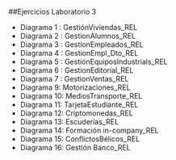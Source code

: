 ##Ejercicios Laboratorio 3

* Diagrama 1 : GestiónViviendas_REL
* Diagrama 2 : GestionAlumnos_REL
* Diagrama 3 : GestionEmpleados_REL
* Diagrama 4 : GestionEmpl_Dto_REL
* Diagrama 5 : GestiónEquiposIndustrials_REL
* Diagrama 6 : GestionEditorial_REL
* Diagrama 7 : GestionVentas_REL
* Diagrama 9: Motorizaciones_REL
* Diagrama 10: MediosTransporte_REL
* Diagrama 11: TarjetaEstudiante_REL
* Diagrama 12: Criptomonedas_REL
* Diagrama 13: Escuderías_REL
* Diagrama 14: Formación in-company_REL
* Diagrama 15: ConflictosBélicos_REL
* Diagrama 16: Gestión Banco_REL
